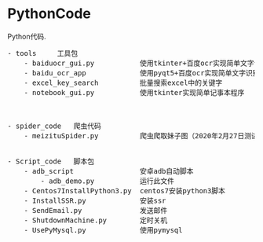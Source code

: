 # PythonCode
Python代码.
<pre>
- tools     工具包
    - baiduocr_gui.py           使用tkinter+百度ocr实现简单文字识别程序
    - baidu_ocr_app             使用pyqt5+百度ocr实现简单文字识别程序
    - excel_key_search          批量搜索excel中的关键字
    - notebook_gui.py           使用tkinter实现简单记事本程序

    

- spider_code   爬虫代码
    - meizituSpider.py          爬虫爬取妹子图（2020年2月27日测试可用）


- Script_code   脚本包
    - adb_script                安卓adb自动脚本
        - adb_demo.py           运行此文件
    - Centos7InstallPython3.py  centos7安装python3脚本
    - InstallSSR.py             安装ssr
    - SendEmail.py              发送邮件
    - ShutdownMachine.py        定时关机
    - UsePyMysql.py             使用pymysql
</pre>